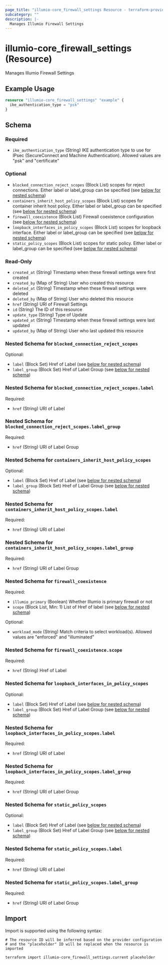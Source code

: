 ```yaml
---
page_title: "illumio-core_firewall_settings Resource - terraform-provider-illumio-core"
subcategory: ""
description: |-
  Manages Illumio Firewall Settings
---
```


# illumio-core_firewall_settings (Resource)

Manages Illumio Firewall Settings

## Example Usage


```terraform
resource "illumio-core_firewall_settings" "example" {
  ike_authentication_type = "psk"
}
```

<!-- schema generated by tfplugindocs -->
## Schema

### Required

- `ike_authentication_type` (String) IKE authentication type to use for IPsec (SecureConnect and Machine Authentication). Allowed values are "psk" and "certificate"

### Optional

- `blocked_connection_reject_scopes` (Block List) scopes for reject connections. Either label or label_group can be specified (see [below for nested schema](#nestedblock--blocked_connection_reject_scopes))
- `containers_inherit_host_policy_scopes` (Block List) scopes for container inherit host policy. Either label or label_group can be specified (see [below for nested schema](#nestedblock--containers_inherit_host_policy_scopes))
- `firewall_coexistence` (Block List) Firewall coexistence configuration (see [below for nested schema](#nestedblock--firewall_coexistence))
- `loopback_interfaces_in_policy_scopes` (Block List) scopes for loopback interface. Either label or label_group can be specified (see [below for nested schema](#nestedblock--loopback_interfaces_in_policy_scopes))
- `static_policy_scopes` (Block List) scopes for static policy. Either label or label_group can be specified (see [below for nested schema](#nestedblock--static_policy_scopes))

### Read-Only

- `created_at` (String) Timestamp when these firewall settings were first created
- `created_by` (Map of String) User who created this resource
- `deleted_at` (String) Timestamp when these firewall settings were deleted
- `deleted_by` (Map of String) User who deleted this resource
- `href` (String) URI of Firewall Settings
- `id` (String) The ID of this resource
- `update_type` (String) Type of Update
- `updated_at` (String) Timestamp when these firewall settings were last updated
- `updated_by` (Map of String) User who last updated this resource

<a id="nestedblock--blocked_connection_reject_scopes"></a>
### Nested Schema for `blocked_connection_reject_scopes`

Optional:

- `label` (Block Set) Href of Label (see [below for nested schema](#nestedblock--blocked_connection_reject_scopes--label))
- `label_group` (Block Set) Href of Label Group (see [below for nested schema](#nestedblock--blocked_connection_reject_scopes--label_group))

<a id="nestedblock--blocked_connection_reject_scopes--label"></a>
### Nested Schema for `blocked_connection_reject_scopes.label`

Required:

- `href` (String) URI of Label


<a id="nestedblock--blocked_connection_reject_scopes--label_group"></a>
### Nested Schema for `blocked_connection_reject_scopes.label_group`

Required:

- `href` (String) URI of Label Group



<a id="nestedblock--containers_inherit_host_policy_scopes"></a>
### Nested Schema for `containers_inherit_host_policy_scopes`

Optional:

- `label` (Block Set) Href of Label (see [below for nested schema](#nestedblock--containers_inherit_host_policy_scopes--label))
- `label_group` (Block Set) Href of Label Group (see [below for nested schema](#nestedblock--containers_inherit_host_policy_scopes--label_group))

<a id="nestedblock--containers_inherit_host_policy_scopes--label"></a>
### Nested Schema for `containers_inherit_host_policy_scopes.label`

Required:

- `href` (String) URI of Label


<a id="nestedblock--containers_inherit_host_policy_scopes--label_group"></a>
### Nested Schema for `containers_inherit_host_policy_scopes.label_group`

Required:

- `href` (String) URI of Label Group



<a id="nestedblock--firewall_coexistence"></a>
### Nested Schema for `firewall_coexistence`

Required:

- `illumio_primary` (Boolean) Whether Illumio is primary firewall or not
- `scope` (Block List, Min: 1) List of Href of label (see [below for nested schema](#nestedblock--firewall_coexistence--scope))

Optional:

- `workload_mode` (String) Match criteria to select workload(s). Allowed values are "enforced" and "illuminated"

<a id="nestedblock--firewall_coexistence--scope"></a>
### Nested Schema for `firewall_coexistence.scope`

Required:

- `href` (String) Href of Label



<a id="nestedblock--loopback_interfaces_in_policy_scopes"></a>
### Nested Schema for `loopback_interfaces_in_policy_scopes`

Optional:

- `label` (Block Set) Href of Label (see [below for nested schema](#nestedblock--loopback_interfaces_in_policy_scopes--label))
- `label_group` (Block Set) Href of Label Group (see [below for nested schema](#nestedblock--loopback_interfaces_in_policy_scopes--label_group))

<a id="nestedblock--loopback_interfaces_in_policy_scopes--label"></a>
### Nested Schema for `loopback_interfaces_in_policy_scopes.label`

Required:

- `href` (String) URI of Label


<a id="nestedblock--loopback_interfaces_in_policy_scopes--label_group"></a>
### Nested Schema for `loopback_interfaces_in_policy_scopes.label_group`

Required:

- `href` (String) URI of Label Group



<a id="nestedblock--static_policy_scopes"></a>
### Nested Schema for `static_policy_scopes`

Optional:

- `label` (Block Set) Href of Label (see [below for nested schema](#nestedblock--static_policy_scopes--label))
- `label_group` (Block Set) Href of Label Group (see [below for nested schema](#nestedblock--static_policy_scopes--label_group))

<a id="nestedblock--static_policy_scopes--label"></a>
### Nested Schema for `static_policy_scopes.label`

Required:

- `href` (String) URI of Label


<a id="nestedblock--static_policy_scopes--label_group"></a>
### Nested Schema for `static_policy_scopes.label_group`

Required:

- `href` (String) URI of Label Group

## Import

Import is supported using the following syntax:
```shell
# The resource ID will be inferred based on the provider configuration
# and the "placeholder" ID will be replaced when the resource is imported

terraform import illumio-core_firewall_settings.current placeholder
```
